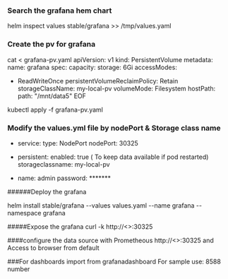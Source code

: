 ### Search the grafana hem chart ###
helm inspect values stable/grafana >> /tmp/values.yaml


### Create the pv for grafana 
cat <<EOF > grafana-pv.yaml
apiVersion: v1
kind: PersistentVolume
metadata:
  name: grafana
spec:
  capacity:
    storage: 6Gi
  accessModes:
  - ReadWriteOnce
  persistentVolumeReclaimPolicy: Retain
  storageClassName: my-local-pv
  volumeMode: Filesystem
  hostPath:
    path: "/mnt/data5"
EOF

kubectl apply -f grafana-pv.yaml


### Modify the values.yml file by nodePort & Storage class name

- service: 
    type: NodePort
    nodePort: 30325

- persistent:
     enabled: true ( To keep data available if pod restarted)
     storageclassname: my-local-pv
- name: admin
  password: *******

######Deploy the grafana

helm install stable/grafana --values values.yaml --name grafana --namespace grafana

#####Expose the grafana
curl -k http://<<node-Ip>>:30325

####configure the data source with Prometheous
http://<<node-Ip>>:30325
 and Access to browser from default

###For dashboards import from grafanadashboard
For sample  use: 8588 number
